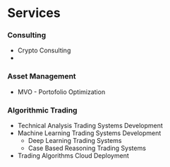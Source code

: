 # Services

### Consulting 
  - Crypto Consulting 
  - 

### Asset Management
  - MVO - Portofolio Optimization

### Algorithmic Trading
- Technical Analysis Trading Systems Development
- Machine Learning Trading Systems Development
    - Deep Learning Trading Systems
    - Case Based Reasoning Trading Systems
- Trading Algorithms Cloud Deployment

